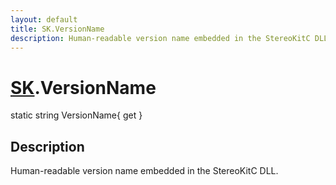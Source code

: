 ```yaml
---
layout: default
title: SK.VersionName
description: Human-readable version name embedded in the StereoKitC DLL.
---
```

# [SK]({{site.url}}/Pages/Reference/SK.html).VersionName

<div class='signature' markdown='1'>
static string VersionName{ get }
</div>

## Description
Human-readable version name embedded in the StereoKitC
DLL.

